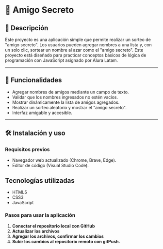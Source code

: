 # 🎉 Amigo Secreto

## 📖 Descripción

Este proyecto es una aplicación simple que permite realizar un sorteo de "amigo secreto". Los usuarios pueden agregar nombres a una lista y, con un solo clic, sortear un nombre al azar como el "amigo secreto". Este proyecto está diseñado para practicar conceptos básicos de lógica de programación con JavaScript asignado por Alura Latam.

---

## 🚀 Funcionalidades

- Agregar nombres de amigos mediante un campo de texto.
- Validar que los nombres ingresados no estén vacíos.
- Mostrar dinámicamente la lista de amigos agregados.
- Realizar un sorteo aleatorio y mostrar el "amigo secreto".
- Interfaz amigable y accesible.

---

## 🛠️ Instalación y uso

### Requisitos previos

- Navegador web actualizado (Chrome, Brave, Edge).
- Editor de código (Visual Studio Code).

## Tecnologías utilizadas

- HTML5
- CSS3
- JavaScript

### Pasos para usar la aplicación

1. **Conectar el repositorio local con GitHub**
2. **Actualizar los archivos**
3. **Agregar los archivos, confirmar los cambios**
4. **Subir los cambios al repositorio remoto con gitPush.**
  
   
